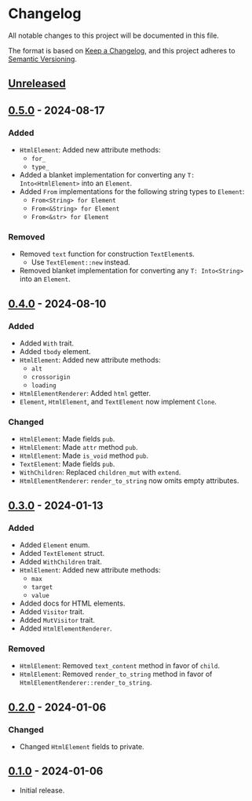 # Changelog

All notable changes to this project will be documented in this file.

The format is based on [Keep a Changelog](https://keepachangelog.com/en/1.0.0/),
and this project adheres to [Semantic Versioning](https://semver.org/spec/v2.0.0.html).

## [Unreleased]

## [0.5.0] - 2024-08-17

### Added

- `HtmlElement`: Added new attribute methods:
  - `for_`
  - `type_`
- Added a blanket implementation for converting any `T: Into<HtmlElement>` into an `Element`.
- Added `From` implementations for the following string types to `Element`:
  - `From<String> for Element`
  - `From<&String> for Element`
  - `From<&str> for Element`

### Removed

- Removed `text` function for construction `TextElement`s.
  - Use `TextElement::new` instead.
- Removed blanket implementation for converting any `T: Into<String>` into an `Element`.

## [0.4.0] - 2024-08-10

### Added

- Added `With` trait.
- Added `tbody` element.
- `HtmlElement`: Added new attribute methods:
  - `alt`
  - `crossorigin`
  - `loading`
- `HtmlElementRenderer`: Added `html` getter.
- `Element`, `HtmlElement`, and `TextElement` now implement `Clone`.

### Changed

- `HtmlElement`: Made fields `pub`.
- `HtmlElement`: Made `attr` method `pub`.
- `HtmlElement`: Made `is_void` method `pub`.
- `TextElement`: Made fields `pub`.
- `WithChildren`: Replaced `children_mut` with `extend`.
- `HtmlElementRenderer`: `render_to_string` now omits empty attributes.

## [0.3.0] - 2024-01-13

### Added

- Added `Element` enum.
- Added `TextElement` struct.
- Added `WithChildren` trait.
- `HtmlElement`: Added new attribute methods:
  - `max`
  - `target`
  - `value`
- Added docs for HTML elements.
- Added `Visitor` trait.
- Added `MutVisitor` trait.
- Added `HtmlElementRenderer`.

### Removed

- `HtmlElement`: Removed `text_content` method in favor of `child`.
- `HtmlElement`: Removed `render_to_string` method in favor of `HtmlElementRenderer::render_to_string`.

## [0.2.0] - 2024-01-06

### Changed

- Changed `HtmlElement` fields to private.

## [0.1.0] - 2024-01-06

- Initial release.

[unreleased]: https://github.com/maxdeviant/auk/compare/v0.5.0...HEAD
[0.5.0]: https://github.com/maxdeviant/auk/compare/v0.4.0...v0.5.0
[0.4.0]: https://github.com/maxdeviant/auk/compare/v0.3.0...v0.4.0
[0.3.0]: https://github.com/maxdeviant/auk/compare/v0.2.0...v0.3.0
[0.2.0]: https://github.com/maxdeviant/auk/compare/v0.1.0...v0.2.0
[0.1.0]: https://github.com/maxdeviant/auk/releases/tag/v0.1.0
